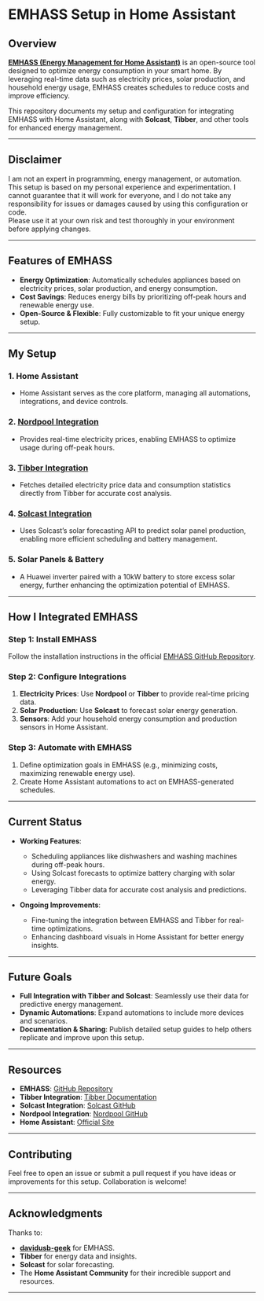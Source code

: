 # **EMHASS Setup in Home Assistant**  

## **Overview**  
**[EMHASS (Energy Management for Home Assistant)](https://github.com/davidusb-geek/emhass)** is an open-source tool designed to optimize energy consumption in your smart home. By leveraging real-time data such as electricity prices, solar production, and household energy usage, EMHASS creates schedules to reduce costs and improve efficiency.  

This repository documents my setup and configuration for integrating EMHASS with Home Assistant, along with **Solcast**, **Tibber**, and other tools for enhanced energy management.  

---

## **Disclaimer**  
I am not an expert in programming, energy management, or automation. This setup is based on my personal experience and experimentation. I cannot guarantee that it will work for everyone, and I do not take any responsibility for issues or damages caused by using this configuration or code.  
Please use it at your own risk and test thoroughly in your environment before applying changes.  

---

## **Features of EMHASS**  
- **Energy Optimization**: Automatically schedules appliances based on electricity prices, solar production, and energy consumption.  
- **Cost Savings**: Reduces energy bills by prioritizing off-peak hours and renewable energy use.  
- **Open-Source & Flexible**: Fully customizable to fit your unique energy setup.  

---

## **My Setup**  

### 1. **Home Assistant**  
- Home Assistant serves as the core platform, managing all automations, integrations, and device controls.  

### 2. **[Nordpool Integration](https://github.com/custom-components/nordpool)**  
- Provides real-time electricity prices, enabling EMHASS to optimize usage during off-peak hours.  

### 3. **[Tibber Integration](https://www.home-assistant.io/integrations/tibber/)**  
- Fetches detailed electricity price data and consumption statistics directly from Tibber for accurate cost analysis.  

### 4. **[Solcast Integration](https://github.com/dannerph/home_assistant_solcast_solar)**  
- Uses Solcast’s solar forecasting API to predict solar panel production, enabling more efficient scheduling and battery management.  

### 5. **Solar Panels & Battery**  
- A Huawei inverter paired with a 10kW battery to store excess solar energy, further enhancing the optimization potential of EMHASS.  

---

## **How I Integrated EMHASS**  

### **Step 1: Install EMHASS**  
Follow the installation instructions in the official [EMHASS GitHub Repository](https://github.com/davidusb-geek/emhass).  

### **Step 2: Configure Integrations**  
1. **Electricity Prices**: Use **Nordpool** or **Tibber** to provide real-time pricing data.  
2. **Solar Production**: Use **Solcast** to forecast solar energy generation.  
3. **Sensors**: Add your household energy consumption and production sensors in Home Assistant.  

### **Step 3: Automate with EMHASS**  
1. Define optimization goals in EMHASS (e.g., minimizing costs, maximizing renewable energy use).  
2. Create Home Assistant automations to act on EMHASS-generated schedules.  

---

## **Current Status**  
- **Working Features**:  
  - Scheduling appliances like dishwashers and washing machines during off-peak hours.  
  - Using Solcast forecasts to optimize battery charging with solar energy.  
  - Leveraging Tibber data for accurate cost analysis and predictions.  

- **Ongoing Improvements**:  
  - Fine-tuning the integration between EMHASS and Tibber for real-time optimizations.  
  - Enhancing dashboard visuals in Home Assistant for better energy insights.  

---

## **Future Goals**  
- **Full Integration with Tibber and Solcast**: Seamlessly use their data for predictive energy management.  
- **Dynamic Automations**: Expand automations to include more devices and scenarios.  
- **Documentation & Sharing**: Publish detailed setup guides to help others replicate and improve upon this setup.  

---

## **Resources**  
- **EMHASS**: [GitHub Repository](https://github.com/davidusb-geek/emhass)  
- **Tibber Integration**: [Tibber Documentation](https://www.home-assistant.io/integrations/tibber/)  
- **Solcast Integration**: [Solcast GitHub](https://github.com/dannerph/home_assistant_solcast_solar)  
- **Nordpool Integration**: [Nordpool GitHub](https://github.com/custom-components/nordpool)  
- **Home Assistant**: [Official Site](https://www.home-assistant.io/)  

---

## **Contributing**  
Feel free to open an issue or submit a pull request if you have ideas or improvements for this setup. Collaboration is welcome!  

---

## **Acknowledgments**  
Thanks to:  
- **[davidusb-geek](https://github.com/davidusb-geek)** for EMHASS.  
- **Tibber** for energy data and insights.  
- **Solcast** for solar forecasting.  
- The **Home Assistant Community** for their incredible support and resources.  

---
